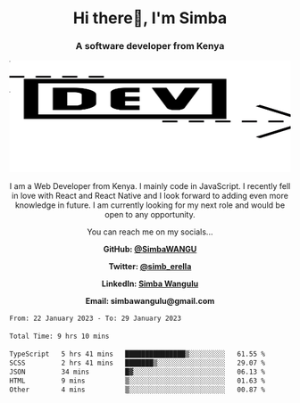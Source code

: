 
<h1 align="center"> Hi there👋, I'm Simba</h1>
<h3 align="center">A software developer from Kenya</h3>

<img src="/arrow-svgrepo-com.svg" margin="auto" width="100%" height="200px">


<p align="center">I am a Web Developer from Kenya. I mainly code in JavaScript. I recently fell in love with React and React Native and I look forward to adding even more knowledge in future. I am currently looking for my next role and would be open to any opportunity.</p>

<p align="center">You can reach me on my socials... </p>

<div align="center">

__<p>  GitHub: [@SimbaWANGU](https://github.com/SimbaWANGU)__  </p>
__<p> Twitter: [@simb_erella](https://twitter.com/simb_erella)__ </p>
__<p> LinkedIn: [Simba Wangulu](https://www.linkedin.com/in/simba-wangulu/)__ </p>
__<p> Email: simbawangulu@gmail.com__ </p>

</div>

<!--START_SECTION:waka-->

```text
From: 22 January 2023 - To: 29 January 2023

Total Time: 9 hrs 10 mins

TypeScript   5 hrs 41 mins   ███████████████▒░░░░░░░░░   61.55 %
SCSS         2 hrs 41 mins   ███████▒░░░░░░░░░░░░░░░░░   29.07 %
JSON         34 mins         █▓░░░░░░░░░░░░░░░░░░░░░░░   06.13 %
HTML         9 mins          ▒░░░░░░░░░░░░░░░░░░░░░░░░   01.63 %
Other        4 mins          ▒░░░░░░░░░░░░░░░░░░░░░░░░   00.87 %
```

<!--END_SECTION:waka-->
